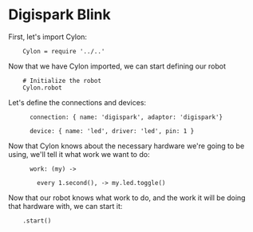 # Digispark Blink

First, let's import Cylon:

		Cylon = require '../..'

Now that we have Cylon imported, we can start defining our robot

		# Initialize the robot
		Cylon.robot

Let's define the connections and devices:

		  connection: { name: 'digispark', adaptor: 'digispark'}

		  device: { name: 'led', driver: 'led', pin: 1 }

Now that Cylon knows about the necessary hardware we're going to be using, we'll
tell it what work we want to do:

		  work: (my) ->

		    every 1.second(), -> my.led.toggle()

Now that our robot knows what work to do, and the work it will be doing that
hardware with, we can start it:

		.start()
